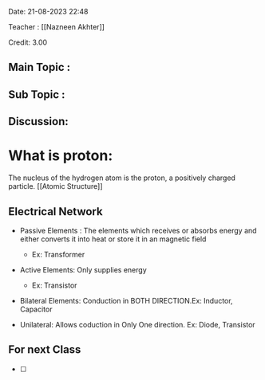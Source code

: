 Date: 21-08-2023 22:48

Teacher : [[Nazneen Akhter]] 

Credit: 3.00
## Main Topic : 

## Sub Topic :

## Discussion:

# What is proton:
The nucleus of the hydrogen atom is the proton, a positively charged particle.
[[Atomic Structure]]

## Electrical Network

- Passive Elements : The elements which receives or absorbs energy and either converts it into heat or store it in an magnetic field 
  - Ex: Transformer
- Active Elements: Only supplies energy
  - Ex: Transistor



- Bilateral Elements: Conduction in BOTH DIRECTION.Ex: Inductor, Capacitor
- Unilateral: Allows coduction in  Only One direction. Ex: Diode, Transistor








## For next Class
- [ ] 